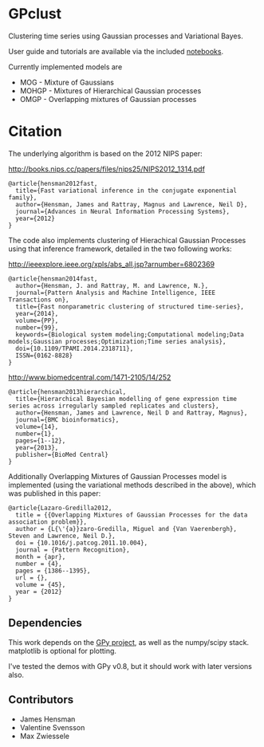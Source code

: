 GPclust
=====

Clustering time series using Gaussian processes and Variational Bayes. 

User guide and tutorials are available via the included [notebooks](https://github.com/jameshensman/GPclust/blob/master/notebooks/index.ipynb). 

Currently implemented models are

* MOG - Mixture of Gaussians
* MOHGP - Mixtures of Hierarchical Gaussian processes
* OMGP - Overlapping mixtures of Gaussian processes

Citation
========

The underlying algorithm is based on the 2012 NIPS paper:


http://books.nips.cc/papers/files/nips25/NIPS2012_1314.pdf
```TeX
@article{hensman2012fast,
  title={Fast variational inference in the conjugate exponential family},
  author={Hensman, James and Rattray, Magnus and Lawrence, Neil D},
  journal={Advances in Neural Information Processing Systems},
  year={2012}
}
```

The code also implements clustering of Hierachical Gaussian Processes using that inference framework, detailed in the two following works:

http://ieeexplore.ieee.org/xpls/abs_all.jsp?arnumber=6802369
```TeX
@article{hensman2014fast,
  author={Hensman, J. and Rattray, M. and Lawrence, N.},
  journal={Pattern Analysis and Machine Intelligence, IEEE Transactions on},
  title={Fast nonparametric clustering of structured time-series},
  year={2014},
  volume={PP},
  number={99},
  keywords={Biological system modeling;Computational modeling;Data models;Gaussian processes;Optimization;Time series analysis},
  doi={10.1109/TPAMI.2014.2318711},
  ISSN={0162-8828}
}
```

http://www.biomedcentral.com/1471-2105/14/252
```TeX
@article{hensman2013hierarchical,
  title={Hierarchical Bayesian modelling of gene expression time series across irregularly sampled replicates and clusters},
  author={Hensman, James and Lawrence, Neil D and Rattray, Magnus},
  journal={BMC bioinformatics},
  volume={14},
  number={1},
  pages={1--12},
  year={2013},
  publisher={BioMed Central}
}
```


Additionally Overlapping Mixtures of Gaussian Processes model is implemented (using the variational methods described in the above), which was published in this paper:

```TeX
@article{Lazaro-Gredilla2012,
  title = {{Overlapping Mixtures of Gaussian Processes for the data association problem}},
  author = {L{\'{a}}zaro-Gredilla, Miguel and {Van Vaerenbergh}, Steven and Lawrence, Neil D.},
  doi = {10.1016/j.patcog.2011.10.004},
  journal = {Pattern Recognition},
  month = {apr},
  number = {4},
  pages = {1386--1395},
  url = {},
  volume = {45},
  year = {2012}
}
```



Dependencies
------------

This work depends on the [GPy project](https://github.com/SheffieldML/GPy), as well as the numpy/scipy stack. matplotlib is optional for plotting. 

I've tested the demos with GPy v0.8, but it should work with later versions also. 


Contributors
------------

- James Hensman
- Valentine Svensson
- Max Zwiessele
